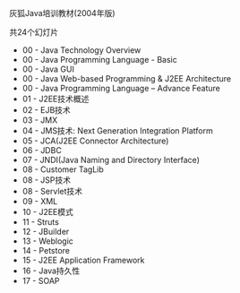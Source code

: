 灰狐Java培训教材(2004年版)

共24个幻灯片

* 00 - Java Technology Overview  
* 00 - Java Programming Language - Basic  
* 00 - Java GUI  
* 00 - Java Web-based Programming & J2EE Architecture  
* 00 - Java Programming Language – Advance Feature  
* 01 - J2EE技术概述  
* 02 - EJB技术  
* 03 - JMX  
* 04 - JMS技术: Next Generation Integration Platform  
* 05 - JCA(J2EE Connector Architecture)  
* 06 - JDBC  
* 07 - JNDI(Java Naming and Directory Interface)  
* 08 - Customer TagLib  
* 08 - JSP技术  
* 08 - Servlet技术  
* 09 - XML  
* 10 - J2EE模式  
* 11 - Struts  
* 12 - JBuilder  
* 13 - Weblogic  
* 14 - Petstore  
* 15 - J2EE Application Framework  
* 16 - Java持久性  
* 17 - SOAP  